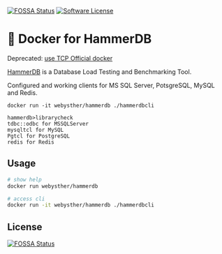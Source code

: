 [![FOSSA Status](https://app.fossa.io/api/projects/git%2Bgithub.com%2Fwebysther%2Fhammerdb-docker.svg?type=shield&style=flat-square)](https://app.fossa.io/projects/git%2Bgithub.com%2Fwebysther%2Fhammerdb-docker?ref=badge_shield)
[![Software License](https://goo.gl/FU2Kw1)](LICENSE)

# 🐋 Docker for HammerDB

Deprecated: [use TCP Official docker](https://hub.docker.com/r/tpcorg/hammerdb)

[HammerDB](https://github.com/TPC-Council/HammerDB) is a Database Load Testing and Benchmarking Tool.

Configured and working clients for MS SQL Server, PotsgreSQL, MySQL and Redis.

```
docker run -it webysther/hammerdb ./hammerdbcli

hammerdb>librarycheck
tdbc::odbc for MSSQLServer
mysqltcl for MySQL
Pgtcl for PostgreSQL
redis for Redis
```

## Usage

```bash
# show help
docker run webysther/hammerdb

# access cli
docker run -it webysther/hammerdb ./hammerdbcli
```

## License

[![FOSSA Status](https://app.fossa.io/api/projects/git%2Bgithub.com%2Fwebysther%2Fhammerdb-docker.svg?type=large)](https://app.fossa.io/projects/git%2Bgithub.com%2Fwebysther%2Fhammerdb-docker?ref=badge_large)
